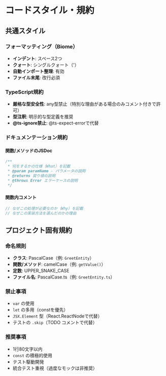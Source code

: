 # コードスタイル・規約

## 共通スタイル

### フォーマッティング（Biome）
- **インデント**: スペース2つ
- **クォート**: シングルクォート（'）
- **自動インポート整理**: 有効
- **ファイル末尾**: 改行必須

### TypeScript規約
- **厳格な型安全性**: any型禁止（特別な理由がある場合のみコメント付きで許可）
- **型注釈**: 明示的な型定義を推奨
- **@ts-ignore禁止**: @ts-expect-errorで代替

### ドキュメンテーション規約

#### 関数/メソッドのJSDoc
```typescript
/**
 * 何をするかの仕様（What）を記載
 * @param paramName - パラメータの説明
 * @returns 戻り値の説明
 * @throws Error エラーケースの説明
 */
```

#### 関数内コメント
```typescript
// なぜこの処理が必要なのか（Why）を記載
// なぜこの実装方法を選んだのかの理由
```

## プロジェクト固有規約

### 命名規則
- **クラス**: PascalCase（例: `GreetEntity`）
- **関数/メソッド**: camelCase（例: `getValue()`）
- **定数**: UPPER_SNAKE_CASE
- **ファイル名**: PascalCase.ts（例: `GreetEntity.ts`）

### 禁止事項
- `var` の使用
- `let` の多用（constを優先）
- `JSX.Element` 型（React.ReactNodeで代替）
- テストの `.skip`（TODO コメントで代替）

### 推奨事項
- 1行80文字以内
- `const` の積極的使用
- テスト駆動開発
- 統合テスト重視（過度なモックは非推奨）